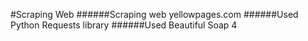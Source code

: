 #Scraping Web
######Scraping web yellowpages.com
######Used Python Requests library
######Used Beautiful Soap 4